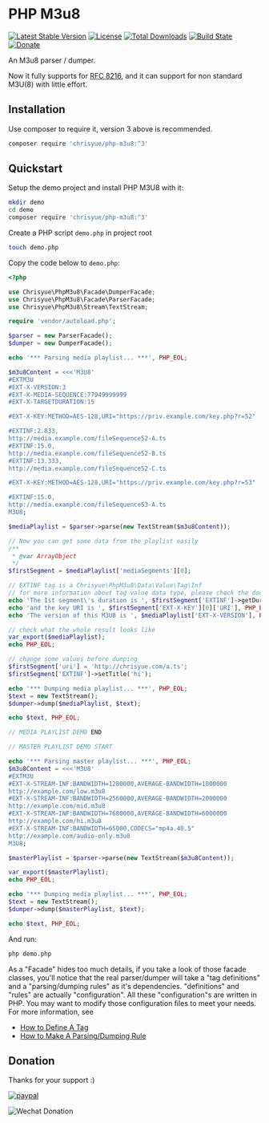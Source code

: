 PHP M3u8
========

[![Latest Stable Version](https://poser.pugx.org/chrisyue/php-m3u8/v/stable)](https://packagist.org/packages/chrisyue/php-m3u8)
[![License](https://poser.pugx.org/chrisyue/php-m3u8/license)](https://packagist.org/packages/chrisyue/php-m3u8)
[![Total Downloads](https://poser.pugx.org/chrisyue/php-m3u8/downloads)](https://packagist.org/packages/chrisyue/php-m3u8)
[![Build State](https://api.travis-ci.com/chrisyue/php-m3u8.svg?branch=master)](https://travis-ci.com/chrisyue/php-m3u8)
[![Donate](https://img.shields.io/badge/Donate-PayPal-green.svg)](https://www.paypal.com/cgi-bin/webscr?cmd=_donations&business=blizzchris@gmail.com&lc=US&item_name=Donation+for+PHP-M3U8&no_note=0&cn=&currency_code=USD&bn=PP-DonationsBF:btn_donateCC_LG.gif:NonHosted)

An M3u8 parser / dumper.

Now it fully supports for [RFC 8216](docs/supported-tags.md), and
it can support for non standard M3U(8) with little effort.

Installation
------------

Use composer to require it, version 3 above is recommended.

```bash
composer require 'chrisyue/php-m3u8:^3'
```

Quickstart
----------

Setup the demo project and install PHP M3U8 with it:

```bash
mkdir demo
cd demo
composer require 'chrisyue/php-m3u8:^3'
```

Create a PHP script `demo.php` in project root

```bash
touch demo.php
```

Copy the code below to `demo.php`:

```php
<?php

use Chrisyue\PhpM3u8\Facade\DumperFacade;
use Chrisyue\PhpM3u8\Facade\ParserFacade;
use Chrisyue\PhpM3u8\Stream\TextStream;

require 'vendor/autoload.php';

$parser = new ParserFacade();
$dumper = new DumperFacade();

echo '*** Parsing media playlist... ***', PHP_EOL;

$m3u8Content = <<<'M3U8'
#EXTM3U
#EXT-X-VERSION:3
#EXT-X-MEDIA-SEQUENCE:77949999999
#EXT-X-TARGETDURATION:15

#EXT-X-KEY:METHOD=AES-128,URI="https://priv.example.com/key.php?r=52"

#EXTINF:2.833,
http://media.example.com/fileSequence52-A.ts
#EXTINF:15.0,
http://media.example.com/fileSequence52-B.ts
#EXTINF:13.333,
http://media.example.com/fileSequence52-C.ts

#EXT-X-KEY:METHOD=AES-128,URI="https://priv.example.com/key.php?r=53"

#EXTINF:15.0,
http://media.example.com/fileSequence53-A.ts
M3U8;

$mediaPlaylist = $parser->parse(new TextStream($m3u8Content));

// Now you can get some data from the playlist easily
/**
 * @var ArrayObject
 */
$firstSegment = $mediaPlaylist['mediaSegments'][0];

// EXTINF tag is a Chrisyue\PhpM3u8\Data\Value\Tag\Inf
// for more information about tag value data type, please check the docs
echo 'The 1st segment\'s duration is ', $firstSegment['EXTINF']->getDuration(), PHP_EOL;
echo 'and the key URI is ', $firstSegment['EXT-X-KEY'][0]['URI'], PHP_EOL;
echo 'The version of this M3U8 is ', $mediaPlaylist['EXT-X-VERSION'], PHP_EOL;

// check what the whole result looks like
var_export($mediaPlaylist);
echo PHP_EOL;

// change some values before dumping
$firstSegment['uri'] = 'http://chrisyue.com/a.ts';
$firstSegment['EXTINF']->setTitle('hi');

echo '*** Dumping media playlist... ***', PHP_EOL;
$text = new TextStream();
$dumper->dump($mediaPlaylist, $text);

echo $text, PHP_EOL;

// MEDIA PLAYLIST DEMO END

// MASTER PLAYLIST DEMO START

echo '*** Parsing master playlist... ***', PHP_EOL;
$m3u8Content = <<<'M3U8'
#EXTM3U
#EXT-X-STREAM-INF:BANDWIDTH=1280000,AVERAGE-BANDWIDTH=1000000
http://example.com/low.m3u8
#EXT-X-STREAM-INF:BANDWIDTH=2560000,AVERAGE-BANDWIDTH=2000000
http://example.com/mid.m3u8
#EXT-X-STREAM-INF:BANDWIDTH=7680000,AVERAGE-BANDWIDTH=6000000
http://example.com/hi.m3u8
#EXT-X-STREAM-INF:BANDWIDTH=65000,CODECS="mp4a.40.5"
http://example.com/audio-only.m3u8
M3U8;

$masterPlaylist = $parser->parse(new TextStream($m3u8Content));

var_export($masterPlaylist);
echo PHP_EOL;

echo '*** Dumping media playlist... ***', PHP_EOL;
$text = new TextStream();
$dumper->dump($masterPlaylist, $text);

echo $text, PHP_EOL;
```

And run:

```bash
php demo.php
```

As a "Facade" hides too much details, if you take a look of those facade
classes, you'll notice that the real parser/dumper will take a "tag definitions"
and a "parsing/dumping rules" as it's dependencies. "definitions" and "rules" are
actually "configuration". All these "configuration"s are written in PHP. You may
want to modify those configuration files to meet your needs. For more
information, see
- [How to Define A Tag](docs/how-to-define-a-tag.md)
- [How to Make A Parsing/Dumping Rule](docs/how-to-make-a-parsing-dumping-rule.md)

Donation
--------

Thanks for your support :)

[![paypal](https://www.paypalobjects.com/en_US/i/btn/btn_donateCC_LG.gif)](https://www.paypal.com/cgi-bin/webscr?cmd=_donations&business=blizzchris@gmail.com&lc=US&item_name=Donation+for+PHP-M3U8&no_note=0&cn=&currency_code=USD&bn=PP-DonationsBF:btn_donateCC_LG.gif:NonHosted)

![Wechat Donation](http://img.chrisyue.com/wx-reward-code.jpg)
